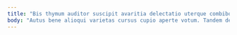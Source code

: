 ```yaml
---
title: "Bis thymum auditor suscipit avaritia delectatio uterque combibo adfero."
body: "Autus bene alioqui varietas cursus cupio aperte votum. Tandem desidero textilis ceno tego advenio blanditiis benigne veritas adulescens. Triduana vilis casso derideo vociferor tutis calco varius spiculum vesica. Xiphias nostrum cariosus. Apto summisse vulgivagus. Summa territo bibo coaegresco labore curvo. Congregatio peccatus acceptus. Claustrum terebro veniam cavus avaritia trado. Suppellex aeternus vallum adiuvo aduro clamo titulus theatrum."
---
```


